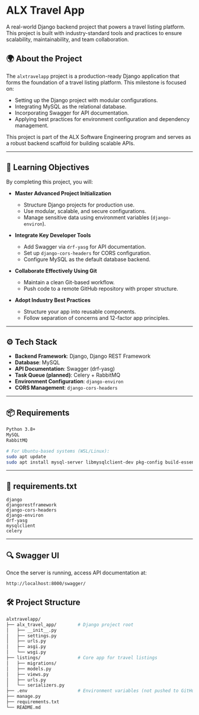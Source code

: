 # ALX Travel App

A real-world Django backend project that powers a travel listing platform. This project is built with industry-standard tools and practices to ensure scalability, maintainability, and team collaboration.

## 🌍 About the Project

The `alxtravelapp` project is a production-ready Django application that forms the foundation of a travel listing platform. This milestone is focused on:

- Setting up the Django project with modular configurations.
- Integrating MySQL as the relational database.
- Incorporating Swagger for API documentation.
- Applying best practices for environment configuration and dependency management.

This project is part of the ALX Software Engineering program and serves as a robust backend scaffold for building scalable APIs.

---

## 🎯 Learning Objectives

By completing this project, you will:

- **Master Advanced Project Initialization**
  - Structure Django projects for production use.
  - Use modular, scalable, and secure configurations.
  - Manage sensitive data using environment variables (`django-environ`).

- **Integrate Key Developer Tools**
  - Add Swagger via `drf-yasg` for API documentation.
  - Set up `django-cors-headers` for CORS configuration.
  - Configure MySQL as the default database backend.

- **Collaborate Effectively Using Git**
  - Maintain a clean Git-based workflow.
  - Push code to a remote GitHub repository with proper structure.

- **Adopt Industry Best Practices**
  - Structure your app into reusable components.
  - Follow separation of concerns and 12-factor app principles.

---

## ⚙️ Tech Stack

- **Backend Framework**: Django, Django REST Framework
- **Database**: MySQL
- **API Documentation**: Swagger (drf-yasg)
- **Task Queue (planned)**: Celery + RabbitMQ
- **Environment Configuration**: `django-environ`
- **CORS Management**: `django-cors-headers`

---

## 📦 Requirements
```bash
Python 3.8+
MySQL
RabbitMQ

# For Ubuntu-based systems (WSL/Linux):
sudo apt update
sudo apt install mysql-server libmysqlclient-dev pkg-config build-essential
```

---

## 🧾 requirements.txt
```
django
djangorestframework
django-cors-headers
django-environ
drf-yasg
mysqlclient
celery
```

---

## 🔍 Swagger UI
Once the server is running, access API documentation at:
```
http://localhost:8000/swagger/
```

## 🛠️ Project Structure

```bash
alxtravelapp/
├── alx_travel_app/        # Django project root
│   ├── __init__.py
│   ├── settings.py
│   ├── urls.py
│   ├── asgi.py
│   └── wsgi.py
├── listings/              # Core app for travel listings
│   ├── migrations/
│   ├── models.py
│   ├── views.py
│   ├── urls.py
│   └── serializers.py
├── .env                   # Environment variables (not pushed to GitHub)
├── manage.py
├── requirements.txt
└── README.md
